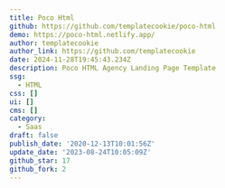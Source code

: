 ```yaml
---
title: Poco Html
github: https://github.com/templatecookie/poco-html
demo: https://poco-html.netlify.app/
author: templatecookie
author_link: https://github.com/templatecookie
date: 2024-11-28T19:45:43.234Z
description: Poco HTML Agency Landing Page Template
ssg:
  - HTML
css: []
ui: []
cms: []
category:
  - Saas
draft: false
publish_date: '2020-12-13T10:01:56Z'
update_date: '2023-08-24T10:05:09Z'
github_star: 17
github_fork: 2
---
```

